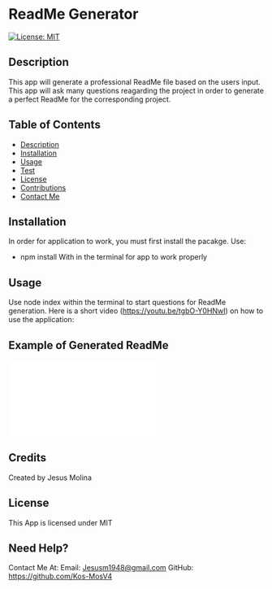 # ReadMe Generator
[![License: MIT](https://img.shields.io/badge/License-MIT-yellow.svg)](https://opensource.org/licenses/MIT)

## Description
This app will generate a professional ReadMe file based on the users input. This app will ask many questions reagarding the project in order to generate a perfect ReadMe for the corresponding project.

## **Table of Contents**
* [Description](#Description)
* [Installation](#Installation)
* [Usage](#Usage)
* [Test](#Test)
* [License](#License)
* [Contributions](#Contributions)
* [Contact Me](#ContactUs)

## Installation 
In order for application to work, you must first install the pacakge. Use:
* npm install
With in the terminal for app to work properly

## Usage
Use node index within the terminal to start questions for ReadMe generation. Here is a short video (https://youtu.be/tgbO-Y0HNwI) on how to use the application: 

## Example of Generated ReadMe
![Example](/sample/readme.md)

## Credits
Created by Jesus Molina

## License
This App is licensed under MIT

## Need Help?
Contact Me At:
Email: Jesusm1948@gmail.com
GitHub: https://github.com/Kos-MosV4
